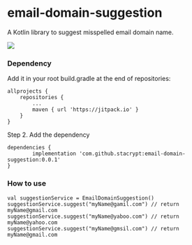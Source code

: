 # email-domain-suggestion

A Kotlin library to suggest misspelled email domain name.

[![](https://jitpack.io/v/stacrypt/email-domain-suggestion.svg)](https://jitpack.io/#stacrypt/email-domain-suggestion)

### Dependency

Add it in your root build.gradle at the end of repositories:

	allprojects {
		repositories {
			...
			maven { url 'https://jitpack.io' }
		}
	}

Step 2. Add the dependency

	dependencies {
	        implementation 'com.github.stacrypt:email-domain-suggestion:0.0.1'
	}

### How to use

	val suggestionService = EmailDomainSuggestion()
   	suggestionService.suggest("myName@gamil.com") // return myName@gmail.com
   	suggestionService.suggest("myName@yaboo.com") // return myName@yahoo.com
   	suggestionService.suggest("myName@gmsil.com") // return myName@gmail.com
